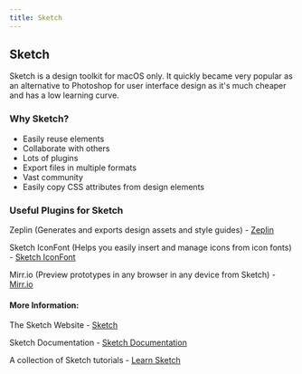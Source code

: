 ```yaml
---
title: Sketch
---
```

## Sketch

Sketch is a design toolkit for macOS only. It quickly became very popular as an alternative to Photoshop for user interface design as it's much cheaper and has a low learning curve. 

### Why Sketch?

* Easily reuse elements
* Collaborate with others
* Lots of plugins
* Export files in multiple formats
* Vast community
* Easily copy CSS attributes from design elements

### Useful Plugins for Sketch

Zeplin (Generates and exports design assets and style guides) - <a href='https://zeplin.io/' target='_blank' rel='nofollow'>Zeplin</a>

Sketch IconFont (Helps you easily insert and manage icons from icon fonts) - <a href='https://github.com/keremciu/sketch-iconfont' target='_blank' rel='nofollow'>Sketch IconFont</a>

Mirr.io (Preview prototypes in any browser in any device from Sketch) - <a href='https://mirr.io/' target='_blank' rel='nofollow'>Mirr.io</a>


<!-- The article goes here, in GitHub-flavored Markdown. Feel free to add YouTube videos, images, and CodePen/JSBin embeds  -->

#### More Information:
<!-- Please add any articles you think might be helpful to read before writing the article -->

The Sketch Website - <a href='https://www.sketchapp.com' target='_blank' rel='nofollow'>Sketch</a>

Sketch Documentation - <a href='https://www.sketchapp.com/docs/' target='_blank' rel='nofollow'>Sketch Documentation</a>

A collection of Sketch tutorials - <a href='http://learnsketch.com/tutorials' target='_blank' rel='nofollow'>Learn Sketch</a>


